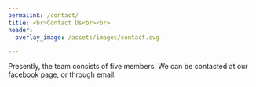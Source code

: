 ```yaml
---
permalink: /contact/
title: <br>Contact Us<br><br>
header:
  overlay_image: /assets/images/contact.svg

---
```


Presently, the team consists of five members. We can be contacted at our [facebook page](https://www.facebook.com/projectyl.in), or through [email](mailto:projectylindia@gmail.com).
